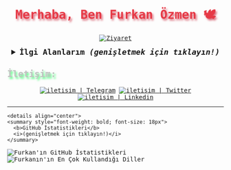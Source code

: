 <samp>

  <h1 align="center" style="color:#e63946;text-shadow: 3px 4px 4px rgba(205, 50, 70, 0.7);">Merhaba, Ben Furkan Özmen 🕊</h1>

  <p align="center">
    <a href="https://github.com/furkannzmnn"><img src="https://visitor-badge.laobi.icu/badge?page_id=furkannzmnn" alt="Ziyaret"></a>
  </p>

  <details align="center">
    <summary style="font-weight: bold; font-size: 18px">
      <b>İlgi Alanlarım</b>
      <i>(genişletmek için tıklayın!)</i>
    </summary>

  
  ![HTML5](https://img.shields.io/badge/html5-cD1?style=for-the-badge&logo=html5&logoColor=EF7F1A&color=2B2A29)
  ![CSS3](https://img.shields.io/badge/css3-cD1?style=for-the-badge&logo=css3&logoColor=EF7F1A&color=2B2A29)
  ![JavaScript](https://img.shields.io/badge/javascript-cD1?style=for-the-badge&logo=javascript&logoColor=EF7F1A&color=2B2A29)
  ![Java](https://img.shields.io/badge/java-cD1?style=for-the-badge&logo=java&logoColor=EF7F1A&color=2B2A29)
  ![Python](https://img.shields.io/badge/python-cD1?style=for-the-badge&logo=python&logoColor=EF7F1A&color=2B2A29)

  </details>
  
   <h2 style="color:#c1c1c1;text-shadow: 3px 4px 4px rgba(0, 250, 70, 0.7)"> İletişim: </h2>

  <div align="center">
    <a target="_blank" href="https://t.me/devopssa">               <img alt="iletisim | Telegram" src="https://img.shields.io/badge/telegram-2B2A29.svg?style=for-the-badge&logo=telegram&logoColor=EF7F1A"></a>
    <a target="_blank" href="https://twitter.com/furkannzmn">        <img alt="iletisim | Twitter"  src="https://img.shields.io/badge/twitter-2B2A29.svg?style=for-the-badge&logo=twitter&logoColor=EF7F1A"></a>
    <a target="_blank" href="https://tr.linkedin.com/in/furkannzmn"> <img alt="iletisim | Linkedin" src="https://img.shields.io/badge/linkedin-2B2A29.svg?style=for-the-badge&logo=linkedin&logoColor=EF7F1A"></a>
  </div>

  ---
  
    <details align="center">
    <summary style="font-weight: bold; font-size: 18px">
      <b>GitHub İstatistikleri</b>
      <i>(genişletmek için tıklayın!)</i>
    </summary>

  ![Furkan'ın GitHub İstatistikleri](https://github-readme-stats.vercel.app/api?username=furkannzmnn&show_icons=true&bg_color=2B2A29&icon_color=EF7F1A&text_color=FFF&title_color=EF7F1A)
  ![Furkanın'ın En Çok Kullandığı Diller](https://github-readme-stats.vercel.app/api/top-langs/?username=furkannzmnn&layout=compact&bg_color=2B2A29&text_color=FFF&title_color=EF7F1A)

  </details>
  





</samp>
